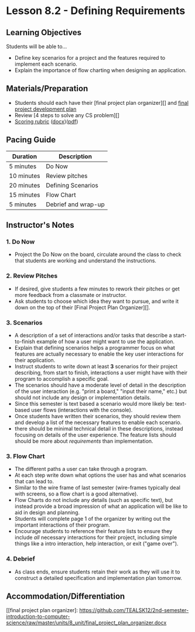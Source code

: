 # Lesson 8.2 - Defining Requirements

## Learning Objectives

Students will be able to...

* Define key scenarios for a project and the features required to implement each scenario.
* Explain the importance of flow charting when designing an application.

## Materials/Preparation

* Students should each have their [final project plan organizer][] and [final project development plan][]
* Review [4 steps to solve any CS problem][]
* [Scoring rubric](../rubric.md) ([docx](../rubric.docx))([pdf](../rubric.pdf))

## Pacing Guide

| Duration  | Description                                   |
| --------- | --------------------------------------------- |
| 5 minutes | Do Now |
| 10 minutes | Review pitches |
| 20 minutes | Defining Scenarios |
| 15 minutes | Flow Chart |
| 5 minutes | Debrief and wrap-up|

## Instructor's Notes

### 1. Do Now

* Project the Do Now on the board, circulate around the class to check that students are working and understand the instructions.

### 2. Review Pitches

* If desired, give students a few minutes to rework their pitches or get more feedback from a classmate or instructor.
* Ask students to choose which idea they want to pursue, and write it down on the top of their [Final Project Plan Organizer][].

### 3. Scenarios

* A description of a set of interactions and/or tasks that describe a start-to-finish example of how a user might want to use the application.
* Explain that defining scenarios helps a programmer focus on what features are actually necessary to enable the key user interactions for their application.
* Instruct students to write down at least **3** scenarios for their project describing, from start to finish, interactions a user might have with their program to accomplish a specific goal.
* The scenarios should have a moderate level of detail in the description of the user interaction (e.g. "print a board," "input their name," etc.) but should not include any design or implementation details.
* Since this semester is text based a scenario would more likely be: text-based user flows (interactions with the console).
* Once students have written their scenarios, they should review them and develop a list of the necessary features to enable each scenario.
* there should be minimal technical detail in these descriptions, instead focusing on details of the user experience.  The feature lists should should be more about _requirements_ than implementation.

### 3. Flow Chart

* The different paths a user can take through a program.
* At each step write down what options the user has and what scenarios that can lead to.
* Similar to the wire frame of last semester (wire-frames typically deal with screens, so a flow chart is a good alternative).
* Flow Charts do not include any details (such as specific text), but instead provide a broad impression of what an application will be like to aid in design and planning.
* Students will complete page 1 of the organizer by writing out the important interactions of their program.
* Encourage students to reference their feature lists to ensure they include _all_ necessary interactions for their project, including simple things like a intro interaction, help interaction, or exit ("game over").

### 4. Debrief

* As class ends, ensure students retain their work as they will use it to construct a detailed specification and implementation plan tomorrow.

## Accommodation/Differentiation

[[final project plan organizer]: <https://github.com/TEALSK12/2nd-semester-introduction-to-computer-science/raw/master/units/8_unit/final_project_plan_organizer.docx>

[final project development plan]: <https://github.com/TEALSK12/2nd-semester-introduction-to-computer-science/raw/master/units/8_unit/final_project_development_plan.docx>
